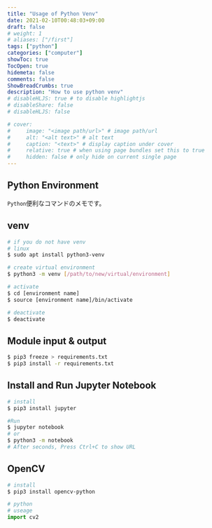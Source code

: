 ```yaml
---
title: "Usage of Python Venv"
date: 2021-02-10T00:48:03+09:00
draft: false
# weight: 1
# aliases: ["/first"]
tags: ["python"]
categories: ["computer"]
showToc: true
TocOpen: true
hidemeta: false
comments: false
ShowBreadCrumbs: true
description: "How to use python venv"
# disableHLJS: true # to disable highlightjs
# disableShare: false
# disableHLJS: false

# cover:
#     image: "<image path/url>" # image path/url
#     alt: "<alt text>" # alt text
#     caption: "<text>" # display caption under cover
#     relative: true # when using page bundles set this to true
#     hidden: false # only hide on current single page
---
```


## Python Environment
`Python`便利なコマンドのメモです。

## venv
```bash
# if you do not have venv
# linux
$ sudo apt install python3-venv

# create virtual environment
$ python3 -m venv [/path/to/new/virtual/environment]

# activate
$ cd [environment name]
$ source [environment name]/bin/activate

# deactivate
$ deactivate
```

## Module input & output
```bash
$ pip3 freeze > requirements.txt
$ pip3 install -r requirements.txt
```

## Install and Run Jupyter Notebook
```bash
# install
$ pip3 install jupyter

#Run
$ jupyter notebook
# or
$ python3 -m notebook
# After seconds, Press Ctrl+C to show URL
```

## OpenCV
```bash
# install
$ pip3 install opencv-python
```

```python
# python
# useage
import cv2 
```
